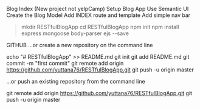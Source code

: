 Blog Index (New project not yelpCamp)
Setup Blog App
Use Semantic UI
Create the Blog Model
Add INDEX route and template
Add simple nav bar
 
>mkdir RESTfulBlogApp
>cd RESTfulBlogApp
>npm init
>npm install express mongoose body-parser ejs --save


GITHUB
…or create a new repository on the command line

echo "# RESTfulBlogApp" >> README.md
  git init
  git add README.md
  git commit -m "first commit"
  git remote add origin https://github.com/yuttana76/RESTfulBlogApp.git
  git push -u origin master
  
…or push an existing repository from the command line

git remote add origin https://github.com/yuttana76/RESTfulBlogApp.git
  git push -u origin master
